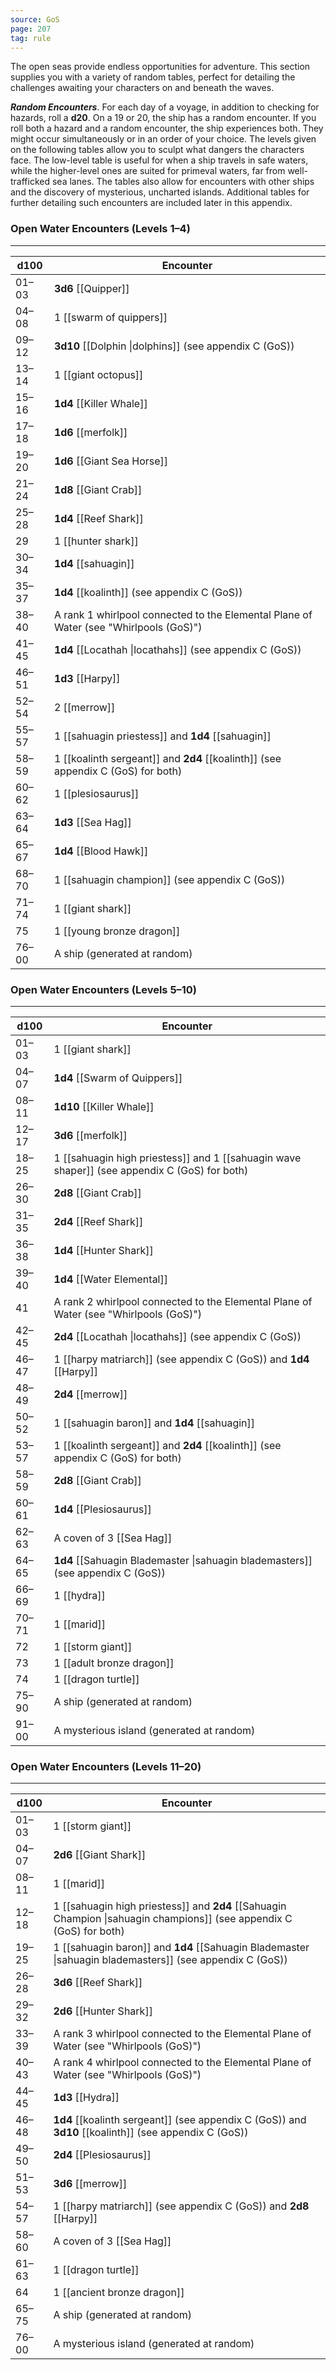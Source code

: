 ```yaml
---
source: GoS
page: 207
tag: rule
---
```


The open seas provide endless opportunities for adventure. This section supplies you with a variety of random tables, perfect for detailing the challenges awaiting your characters on and beneath the waves.


**_Random Encounters_**. For each day of a voyage, in addition to checking for hazards, roll a **d20**. On a 19 or 20, the ship has a random encounter. If you roll both a hazard and a random encounter, the ship experiences both. They might occur simultaneously or in an order of your choice.
The levels given on the following tables allow you to sculpt what dangers the characters face. The low-level table is useful for when a ship travels in safe waters, while the higher-level ones are suited for primeval waters, far from well-trafficked sea lanes. The tables also allow for encounters with other ships and the discovery of mysterious, uncharted islands. Additional tables for further detailing such encounters are included later in this appendix.
### Open Water Encounters (Levels 1–4)
---
|d100|Encounter|
|----|------------|
|01–03|**3d6** [[Quipper]]|
|04–08|1 [[swarm of quippers]]|
|09–12|**3d10** [[Dolphin \|dolphins]] (see appendix C (GoS))|
|13–14|1 [[giant octopus]]|
|15–16|**1d4** [[Killer Whale]]|
|17–18|**1d6** [[merfolk]]|
|19–20|**1d6** [[Giant Sea Horse]]|
|21–24|**1d8** [[Giant Crab]]|
|25–28|**1d4** [[Reef Shark]]|
|29|1 [[hunter shark]]|
|30–34|**1d4** [[sahuagin]]|
|35–37|**1d4** [[koalinth]] (see appendix C (GoS))|
|38–40|A rank 1 whirlpool connected to the Elemental Plane of Water (see "Whirlpools (GoS)")|
|41–45|**1d4** [[Locathah \|locathahs]] (see appendix C (GoS))|
|46–51|**1d3** [[Harpy]]|
|52–54|2 [[merrow]]|
|55–57|1 [[sahuagin priestess]] and **1d4** [[sahuagin]]|
|58–59|1 [[koalinth sergeant]] and **2d4** [[koalinth]] (see appendix C (GoS) for both)|
|60–62|1 [[plesiosaurus]]|
|63–64|**1d3** [[Sea Hag]]|
|65–67|**1d4** [[Blood Hawk]]|
|68–70|1 [[sahuagin champion]] (see appendix C (GoS))|
|71–74|1 [[giant shark]]|
|75|1 [[young bronze dragon]]|
|76–00|A ship (generated at random)|

### Open Water Encounters (Levels 5–10)
---
|d100|Encounter|
|----|------------|
|01–03|1 [[giant shark]]|
|04–07|**1d4** [[Swarm of Quippers]]|
|08–11|**1d10** [[Killer Whale]]|
|12–17|**3d6** [[merfolk]]|
|18–25|1 [[sahuagin high priestess]] and 1 [[sahuagin wave shaper]] (see appendix C (GoS) for both)|
|26–30|**2d8** [[Giant Crab]]|
|31–35|**2d4** [[Reef Shark]]|
|36–38|**1d4** [[Hunter Shark]]|
|39–40|**1d4** [[Water Elemental]]|
|41|A rank 2 whirlpool connected to the Elemental Plane of Water (see "Whirlpools (GoS)")|
|42–45|**2d4** [[Locathah \|locathahs]] (see appendix C (GoS))|
|46–47|1 [[harpy matriarch]] (see appendix C (GoS)) and **1d4** [[Harpy]]|
|48–49|**2d4** [[merrow]]|
|50–52|1 [[sahuagin baron]] and **1d4** [[sahuagin]]|
|53–57|1 [[koalinth sergeant]] and **2d4** [[koalinth]] (see appendix C (GoS) for both)|
|58–59|**2d8** [[Giant Crab]]|
|60–61|**1d4** [[Plesiosaurus]]|
|62–63|A coven of 3 [[Sea Hag]]|
|64–65|**1d4** [[Sahuagin Blademaster \|sahuagin blademasters]] (see appendix C (GoS))|
|66–69|1 [[hydra]]|
|70–71|1 [[marid]]|
|72|1 [[storm giant]]|
|73|1 [[adult bronze dragon]]|
|74|1 [[dragon turtle]]|
|75–90|A ship (generated at random)|
|91–00|A mysterious island (generated at random)|

### Open Water Encounters (Levels 11–20)
---
|d100|Encounter|
|----|------------|
|01–03|1 [[storm giant]]|
|04–07|**2d6** [[Giant Shark]]|
|08–11|1 [[marid]]|
|12–18|1 [[sahuagin high priestess]] and **2d4** [[Sahuagin Champion \|sahuagin champions]] (see appendix C (GoS) for both)|
|19–25|1 [[sahuagin baron]] and **1d4** [[Sahuagin Blademaster \|sahuagin blademasters]] (see appendix C (GoS))|
|26–28|**3d6** [[Reef Shark]]|
|29–32|**2d6** [[Hunter Shark]]|
|33–39|A rank 3 whirlpool connected to the Elemental Plane of Water (see "Whirlpools (GoS)")|
|40–43|A rank 4 whirlpool connected to the Elemental Plane of Water (see "Whirlpools (GoS)")|
|44–45|**1d3** [[Hydra]]|
|46–48|**1d4** [[koalinth sergeant]] (see appendix C (GoS)) and **3d10** [[koalinth]] (see appendix C (GoS))|
|49–50|**2d4** [[Plesiosaurus]]|
|51–53|**3d6** [[merrow]]|
|54–57|1 [[harpy matriarch]] (see appendix C (GoS)) and **2d8** [[Harpy]]|
|58–60|A coven of 3 [[Sea Hag]]|
|61–63|1 [[dragon turtle]]|
|64|1 [[ancient bronze dragon]]|
|65–75|A ship (generated at random)|
|76–00|A mysterious island (generated at random)|

